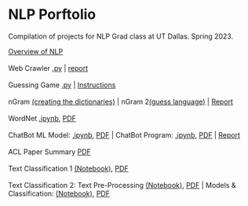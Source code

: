 # NLP Porftolio
Compilation of projects for NLP Grad class at UT Dallas. Spring 2023.

[Overview of NLP](Overview_of_NLP.pdf)
<br />
<br />
Web Crawler [.py](web_crawler/crawler.py) | [report](web_crawler/report.pdf)
<br />
<br />
Guessing Game [.py](guessing_game/guessing_game.py) | [Instructions](guessing_game/guessing_game_instructions.pdf)
<br />
<br />
nGram [(creating the dictionaries)](ngrams/ngrams.py) | nGram 2[(guess language)](ngrams/ngrams_2.py) | [Report](ngrams/report.pdf)
<br />
<br />
WordNet [.ipynb](wordnet/wordnet.ipynb), [PDF](wordnet/wordnet.pdf)
<br />
<br />
ChatBot ML Model: [.ipynb](chatbot/model.ipynb), [PDF](chatbot/model.pdf) | ChatBot Program: [.ipynb](chatbot/chatbot.ipynb), [PDF](chatbot/chatbot.pdf) | [Report](chatbot/report.pdf)
<br />
<br />
ACL Paper Summary [PDF](acl/summary.pdf)
<br />
<br />
Text Classification 1 [(Notebook)](classify_1/emoticons.ipynb), [PDF](classify_1/emoticons.pdf)
<br />
<br />
Text Classification 2: Text Pre-Processing [(Notebook)](classify_2/emoticons.ipynb), [PDF](classify_2/emoticons.pdf) | Models & Classification: [(Notebook)](classify_2/emoticons.ipynb), [PDF](classify_2/emoticons.pdf)
<br />
<br />
